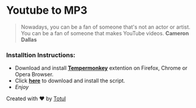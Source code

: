 # Youtube to MP3
> Nowadays, you can be a fan of someone that's not an actor or artist. You can be a fan of someone that makes YouTube videos.
__Cameron Dallas__

### Installtion Instructions:
- Download and install __[Tempermonkey](https://tampermonkey.net/)__ extention on Firefox, Chrome or Opera Browser.
- Click __[here](https://github.com/rytotul/Youtube2mp3/raw/master/Youtube2mp3.user.js)__ to download and install the script.
- _Enjoy_

Created with :heart: by [Totul](https://github.com/rytotul/)

